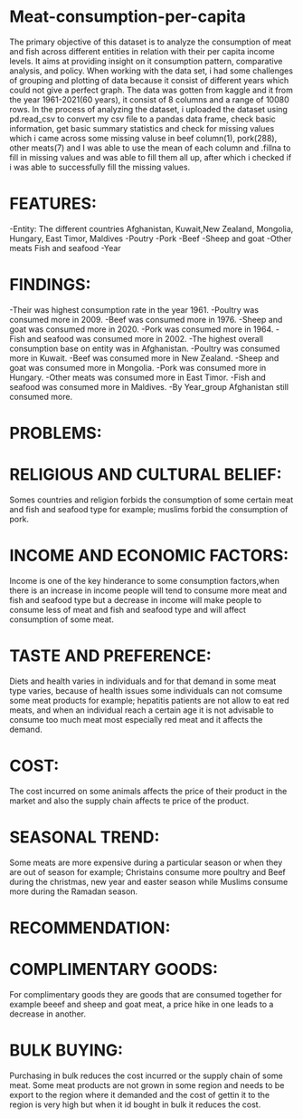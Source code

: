 # Meat-consumption-per-capita
The primary objective of this dataset is to analyze the consumption of meat and fish across different entities in relation with their per capita income levels. It aims at providing insight on it consumption pattern, comparative analysis, and policy.
When working with the data set, i had some challenges of grouping and plotting of data because it consist of different years which could not give a perfect graph. The data was gotten from kaggle and it from the year 1961-2021(60 years), it consist of 8 columns and a range of 10080 rows. In the process of analyzing the dataset, i uploaded the dataset using pd.read_csv to convert my csv file to a pandas data frame, check basic information, get basic summary statistics and check for missing values which i came across some missing valuse in beef column(1), pork(288), other meats(7) and  I was able to use the mean of each column and .fillna to fill in missing values and was able to fill them all up, after which i checked if i was able to successfully fill the missing values.
# FEATURES:
-Entity: The different countries Afghanistan, Kuwait,New Zealand, Mongolia, Hungary, East Timor, Maldives
-Poutry
-Pork
-Beef
-Sheep and goat
-Other meats
Fish and seafood
-Year
# FINDINGS:
-Their was highest consumption rate in the year 1961.
-Poultry was consumed more in 2009.
-Beef was consumed more in 1976.
-Sheep and goat was consumed more in 2020.
-Pork was consumed more in 1964.
-Fish and seafood was consumed more in 2002.
-The highest overall consumption base on entity was in Afghanistan.
-Poultry was consumed more in Kuwait.
-Beef was consumed more in New Zealand.
-Sheep and goat was consumed more in Mongolia.
-Pork was consumed more in Hungary.
-Other meats was consumed more in East Timor.
-Fish and seafood was consumed more in Maldives.
-By Year_group Afghanistan still consumed more.
# PROBLEMS:
# RELIGIOUS AND CULTURAL BELIEF:
Somes countries and religion forbids the consumption of some certain meat and fish and seafood type for example; muslims forbid the consumption of pork.
# INCOME AND ECONOMIC FACTORS:
Income is one of the key hinderance to some consumption factors,when there is an increase in income people will tend to consume more meat and fish and seafood type but a decrease in income will make people to consume less of meat and fish and seafood type and will affect consumption of some meat.
# TASTE AND PREFERENCE:
Diets and health varies in individuals and for that demand in some meat type varies, because of health issues some individuals can not comsume some meat products 
for example; hepatitis patients are not allow to eat red meats, and when an individual reach a certain age it is not advisable to consume too much meat most especially red meat and it affects the demand.
# COST:
The cost incurred on some animals affects the price of their product in the market and also the supply chain affects te price of the product.
# SEASONAL TREND:
Some meats are more expensive during a particular season or when they are out of season for example; Christains consume more poultry and Beef during the christmas, new year and easter season while Muslims consume more during the Ramadan season. 
# RECOMMENDATION:
# COMPLIMENTARY GOODS:
For complimentary goods they are goods that are consumed together for example beeef and sheep and goat meat, a price hike in one leads to a decrease in another.
# BULK BUYING:
Purchasing in bulk reduces the cost incurred or the supply chain of some meat. Some meat products are not grown in some region and needs to be export to the region where it demanded and the cost of gettin it to the region is very high but when it id bought in bulk it reduces the cost.

